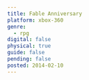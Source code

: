 ```yaml
---
title: Fable Anniversary
platform: xbox-360
genre:
  - rpg
digital: false
physical: true
guide: false
pending: false
posted: 2014-02-10
---
```


